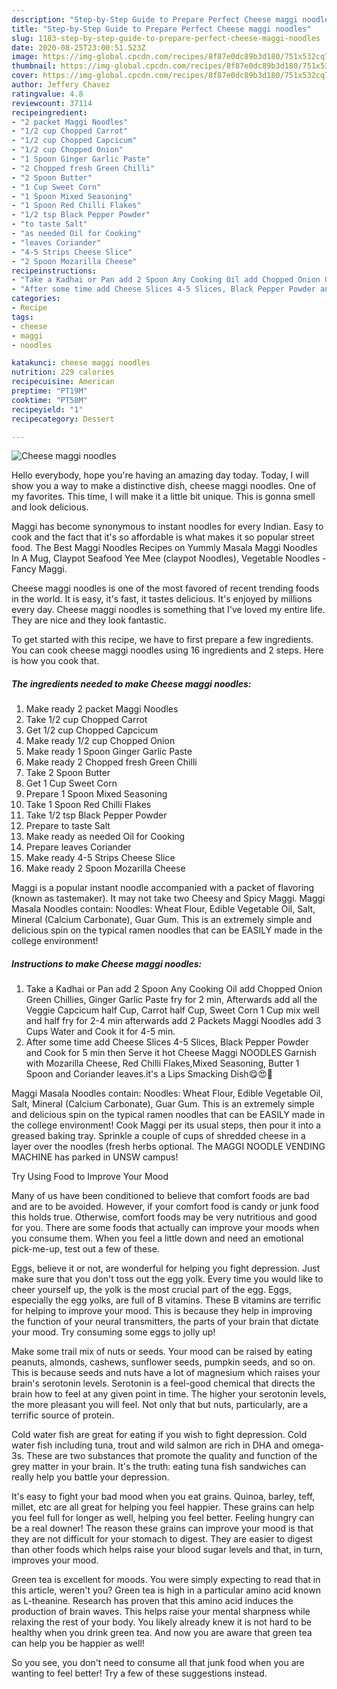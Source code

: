 ```yaml
---
description: "Step-by-Step Guide to Prepare Perfect Cheese maggi noodles"
title: "Step-by-Step Guide to Prepare Perfect Cheese maggi noodles"
slug: 1183-step-by-step-guide-to-prepare-perfect-cheese-maggi-noodles
date: 2020-08-25T23:00:51.523Z
image: https://img-global.cpcdn.com/recipes/8f87e0dc89b3d180/751x532cq70/cheese-maggi-noodles-recipe-main-photo.jpg
thumbnail: https://img-global.cpcdn.com/recipes/8f87e0dc89b3d180/751x532cq70/cheese-maggi-noodles-recipe-main-photo.jpg
cover: https://img-global.cpcdn.com/recipes/8f87e0dc89b3d180/751x532cq70/cheese-maggi-noodles-recipe-main-photo.jpg
author: Jeffery Chavez
ratingvalue: 4.8
reviewcount: 37114
recipeingredient:
- "2 packet Maggi Noodles"
- "1/2 cup Chopped Carrot"
- "1/2 cup Chopped Capcicum"
- "1/2 cup Chopped Onion"
- "1 Spoon Ginger Garlic Paste"
- "2 Chopped fresh Green Chilli"
- "2 Spoon Butter"
- "1 Cup Sweet Corn"
- "1 Spoon Mixed Seasoning"
- "1 Spoon Red Chilli Flakes"
- "1/2 tsp Black Pepper Powder"
- "to taste Salt"
- "as needed Oil for Cooking"
- "leaves Coriander"
- "4-5 Strips Cheese Slice"
- "2 Spoon Mozarilla Cheese"
recipeinstructions:
- "Take a Kadhai or Pan add 2 Spoon Any Cooking Oil add Chopped Onion Green Chillies, Ginger Garlic Paste fry for 2 min, Afterwards add all the Veggie Capcicum half Cup, Carrot half Cup, Sweet Corn 1 Cup mix well and half fry for 2-4 min afterwards add 2 Packets Maggi Noodles add 3 Cups Water and Cook it for 4-5 min."
- "After some time add Cheese Slices 4-5 Slices, Black Pepper Powder and Cook for 5 min then Serve it hot Cheese Maggi NOODLES Garnish with Mozarilla Cheese, Red Chilli Flakes,Mixed Seasoning, Butter 1 Spoon and Coriander leaves.it&#39;s a Lips Smacking Dish😋😍🍝"
categories:
- Recipe
tags:
- cheese
- maggi
- noodles

katakunci: cheese maggi noodles 
nutrition: 229 calories
recipecuisine: American
preptime: "PT19M"
cooktime: "PT58M"
recipeyield: "1"
recipecategory: Dessert

---
```



![Cheese maggi noodles](https://img-global.cpcdn.com/recipes/8f87e0dc89b3d180/751x532cq70/cheese-maggi-noodles-recipe-main-photo.jpg)

Hello everybody, hope you're having an amazing day today. Today, I will show you a way to make a distinctive dish, cheese maggi noodles. One of my favorites. This time, I will make it a little bit unique. This is gonna smell and look delicious.

Maggi has become synonymous to instant noodles for every Indian. Easy to cook and the fact that it&#39;s so affordable is what makes it so popular street food. The Best Maggi Noodles Recipes on Yummly Masala Maggi Noodles In A Mug, Claypot Seafood Yee Mee (claypot Noodles), Vegetable Noodles - Fancy Maggi.

Cheese maggi noodles is one of the most favored of recent trending foods in the world. It is easy, it's fast, it tastes delicious. It's enjoyed by millions every day. Cheese maggi noodles is something that I've loved my entire life. They are nice and they look fantastic.


To get started with this recipe, we have to first prepare a few ingredients. You can cook cheese maggi noodles using 16 ingredients and 2 steps. Here is how you cook that.

<!--inarticleads1-->

##### The ingredients needed to make Cheese maggi noodles:

1. Make ready 2 packet Maggi Noodles
1. Take 1/2 cup Chopped Carrot
1. Get 1/2 cup Chopped Capcicum
1. Make ready 1/2 cup Chopped Onion
1. Make ready 1 Spoon Ginger Garlic Paste
1. Make ready 2 Chopped fresh Green Chilli
1. Take 2 Spoon Butter
1. Get 1 Cup Sweet Corn
1. Prepare 1 Spoon Mixed Seasoning
1. Take 1 Spoon Red Chilli Flakes
1. Take 1/2 tsp Black Pepper Powder
1. Prepare to taste Salt
1. Make ready as needed Oil for Cooking
1. Prepare leaves Coriander
1. Make ready 4-5 Strips Cheese Slice
1. Make ready 2 Spoon Mozarilla Cheese


Maggi is a popular instant noodle accompanied with a packet of flavoring (known as tastemaker). It may not take two Cheesy and Spicy Maggi. Maggi Masala Noodles contain: Noodles: Wheat Flour, Edible Vegetable Oil, Salt, Mineral (Calcium Carbonate), Guar Gum. This is an extremely simple and delicious spin on the typical ramen noodles that can be EASILY made in the college environment! 

<!--inarticleads2-->

##### Instructions to make Cheese maggi noodles:

1. Take a Kadhai or Pan add 2 Spoon Any Cooking Oil add Chopped Onion Green Chillies, Ginger Garlic Paste fry for 2 min, Afterwards add all the Veggie Capcicum half Cup, Carrot half Cup, Sweet Corn 1 Cup mix well and half fry for 2-4 min afterwards add 2 Packets Maggi Noodles add 3 Cups Water and Cook it for 4-5 min.
1. After some time add Cheese Slices 4-5 Slices, Black Pepper Powder and Cook for 5 min then Serve it hot Cheese Maggi NOODLES Garnish with Mozarilla Cheese, Red Chilli Flakes,Mixed Seasoning, Butter 1 Spoon and Coriander leaves.it&#39;s a Lips Smacking Dish😋😍🍝


Maggi Masala Noodles contain: Noodles: Wheat Flour, Edible Vegetable Oil, Salt, Mineral (Calcium Carbonate), Guar Gum. This is an extremely simple and delicious spin on the typical ramen noodles that can be EASILY made in the college environment! Cook Maggi per its usual steps, then pour it into a greased baking tray. Sprinkle a couple of cups of shredded cheese in a layer over the noodles (fresh herbs optional. The MAGGI NOODLE VENDING MACHINE has parked in UNSW campus! 

Try Using Food to Improve Your Mood


Many of us have been conditioned to believe that comfort foods are bad and are to be avoided. However, if your comfort food is candy or junk food this holds true. Otherwise, comfort foods may be very nutritious and good for you. There are some foods that actually can improve your moods when you consume them. When you feel a little down and need an emotional pick-me-up, test out a few of these.

Eggs, believe it or not, are wonderful for helping you fight depression. Just make sure that you don't toss out the egg yolk. Every time you would like to cheer yourself up, the yolk is the most crucial part of the egg. Eggs, especially the egg yolks, are full of B vitamins. These B vitamins are terrific for helping to improve your mood. This is because they help in improving the function of your neural transmitters, the parts of your brain that dictate your mood. Try consuming some eggs to jolly up!

Make some trail mix of nuts or seeds. Your mood can be raised by eating peanuts, almonds, cashews, sunflower seeds, pumpkin seeds, and so on. This is because seeds and nuts have a lot of magnesium which raises your brain's serotonin levels. Serotonin is a feel-good chemical that directs the brain how to feel at any given point in time. The higher your serotonin levels, the more pleasant you will feel. Not only that but nuts, particularly, are a terrific source of protein.

Cold water fish are great for eating if you wish to fight depression. Cold water fish including tuna, trout and wild salmon are rich in DHA and omega-3s. These are two substances that promote the quality and function of the grey matter in your brain. It's the truth: eating tuna fish sandwiches can really help you battle your depression. 

It's easy to fight your bad mood when you eat grains. Quinoa, barley, teff, millet, etc are all great for helping you feel happier. These grains can help you feel full for longer as well, helping you feel better. Feeling hungry can be a real downer! The reason these grains can improve your mood is that they are not difficult for your stomach to digest. They are easier to digest than other foods which helps raise your blood sugar levels and that, in turn, improves your mood.

Green tea is excellent for moods. You were simply expecting to read that in this article, weren't you? Green tea is high in a particular amino acid known as L-theanine. Research has proven that this amino acid induces the production of brain waves. This helps raise your mental sharpness while relaxing the rest of your body. You likely already knew it is not hard to be healthy when you drink green tea. And now you are aware that green tea can help you be happier as well!

So you see, you don't need to consume all that junk food when you are wanting to feel better! Try  a few  of  these  suggestions  instead.

